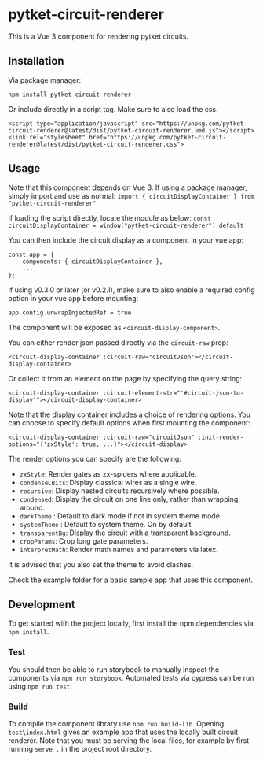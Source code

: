 # pytket-circuit-renderer

This is a Vue 3 component for rendering pytket circuits.

## Installation
Via package manager:
```
npm install pytket-circuit-renderer
```

Or include directly in a script tag. Make sure to also load the css.
```
<script type="application/javascript" src="https://unpkg.com/pytket-circuit-renderer@latest/dist/pytket-circuit-renderer.umd.js"></script>
<link rel="stylesheet" href="https://unpkg.com/pytket-circuit-renderer@latest/dist/pytket-circuit-renderer.css">
```

## Usage
Note that this component depends on Vue 3.
If using a package manager, simply import and use as normal:
```import { circuitDisplayContainer } from "pytket-circuit-renderer"```

If loading the script directly, locate the module as below:
```const circuitDisplayContainer = window["pytket-circuit-renderer"].default```

You can then include the circuit display as a component in your vue app:
```
const app = {
    components: { circuitDisplayContainer },
    ...
};
```
If using v0.3.0 or later (or v0.2.1), make sure to also enable a required config option in your vue app before mounting:
```
app.config.unwrapInjectedRef = true
```

The component will be exposed as `<circuit-display-component>`.

You can either render json passed directly via the `circuit-raw` prop:
```
<circuit-display-container :circuit-raw="circuitJson"></circuit-display-container>
```

Or collect it from an element on the page by specifying the query string:
```
<circuit-display-container :circuit-element-str="'#circuit-json-to-display'"></circuit-display-container>
```

Note that the display container includes a choice of rendering options. You can choose to specify 
default options when first mounting the component:
```
<circuit-display-container :circuit-raw="circuitJson" :init-render-options="{'zxStyle': true, ...}"></circuit-display>
```

The render options you can specify are the following:
- `zxStyle`: Render gates as zx-spiders where applicable.
- `condenseCBits`: Display classical wires as a single wire.
- `recursive`: Display nested circuits recursively where possible.
- `condensed`: Display the circuit on one line only, rather than wrapping around.
- `darkTheme` : Default to dark mode if not in system theme mode.
- `systemTheme` : Default to system theme. On by default.
- `transparentBg`: Display the circuit with a transparent background. 
- `cropParams`: Crop long gate parameters. 
- `interpretMath`: Render math names and parameters via latex.
 
It is advised that you also set the theme to avoid clashes.

Check the example folder for a basic sample app that uses this component.


## Development
To get started with the project locally, first install the npm dependencies via `npm install`.

### Test
You should then be able to run storybook to manually inspect the components via `npm run storybook`.
Automated tests via cypress can be run using `npm run test`.

### Build
To compile the component library use `npm run build-lib`.
Opening `test\index.html` gives an example app that uses the locally built circuit renderer.
Note that you must be serving the local files, for example by first running `serve .` in the project root directory.
